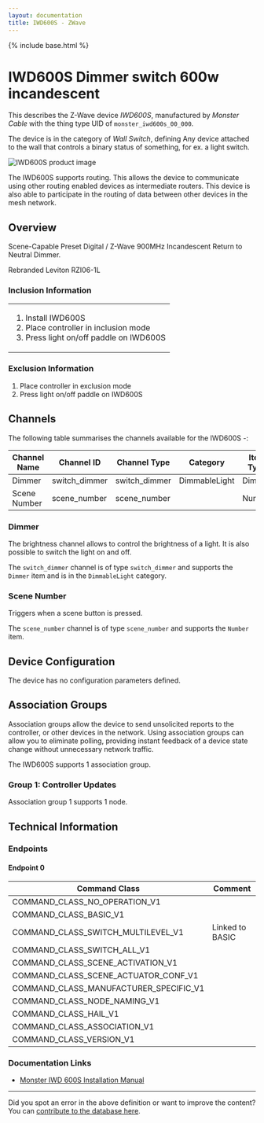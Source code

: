 ```yaml
---
layout: documentation
title: IWD600S - ZWave
---
```


{% include base.html %}

# IWD600S Dimmer switch 600w incandescent
This describes the Z-Wave device *IWD600S*, manufactured by *Monster Cable* with the thing type UID of ```monster_iwd600s_00_000```.

The device is in the category of *Wall Switch*, defining Any device attached to the wall that controls a binary status of something, for ex. a light switch.

![IWD600S product image](https://opensmarthouse.org/zwavedatabase/982/image/)


The IWD600S supports routing. This allows the device to communicate using other routing enabled devices as intermediate routers.  This device is also able to participate in the routing of data between other devices in the mesh network.

## Overview

Scene-Capable Preset Digital / Z-Wave 900MHz Incandescent Return to Neutral Dimmer. 

Rebranded Leviton RZI06-1L

### Inclusion Information

<table>
  <tr>
    <td>
      <ol>
        <li>
          Install IWD600S
        </li>
        <li>
          Place controller in inclusion mode
        </li>
        <li>
          Press light on/off paddle on IWD600S
        </li>
      </ol>
    </td>
  </tr>
</table>

### Exclusion Information

  1. Place controller in exclusion mode
  2. Press light on/off paddle on IWD600S

## Channels

The following table summarises the channels available for the IWD600S -:

| Channel Name | Channel ID | Channel Type | Category | Item Type |
|--------------|------------|--------------|----------|-----------|
| Dimmer | switch_dimmer | switch_dimmer | DimmableLight | Dimmer | 
| Scene Number | scene_number | scene_number |  | Number | 

### Dimmer
The brightness channel allows to control the brightness of a light.
            It is also possible to switch the light on and off.

The ```switch_dimmer``` channel is of type ```switch_dimmer``` and supports the ```Dimmer``` item and is in the ```DimmableLight``` category.

### Scene Number
Triggers when a scene button is pressed.

The ```scene_number``` channel is of type ```scene_number``` and supports the ```Number``` item.



## Device Configuration

The device has no configuration parameters defined.

## Association Groups

Association groups allow the device to send unsolicited reports to the controller, or other devices in the network. Using association groups can allow you to eliminate polling, providing instant feedback of a device state change without unnecessary network traffic.

The IWD600S supports 1 association group.

### Group 1: Controller Updates


Association group 1 supports 1 node.

## Technical Information

### Endpoints

#### Endpoint 0

| Command Class | Comment |
|---------------|---------|
| COMMAND_CLASS_NO_OPERATION_V1| |
| COMMAND_CLASS_BASIC_V1| |
| COMMAND_CLASS_SWITCH_MULTILEVEL_V1| Linked to BASIC|
| COMMAND_CLASS_SWITCH_ALL_V1| |
| COMMAND_CLASS_SCENE_ACTIVATION_V1| |
| COMMAND_CLASS_SCENE_ACTUATOR_CONF_V1| |
| COMMAND_CLASS_MANUFACTURER_SPECIFIC_V1| |
| COMMAND_CLASS_NODE_NAMING_V1| |
| COMMAND_CLASS_HAIL_V1| |
| COMMAND_CLASS_ASSOCIATION_V1| |
| COMMAND_CLASS_VERSION_V1| |

### Documentation Links

* [Monster  IWD 600S Installation Manual](https://opensmarthouse.org/zwavedatabase/982/reference/8500sd-1-.pdf)

---

Did you spot an error in the above definition or want to improve the content?
You can [contribute to the database here](https://opensmarthouse.org/zwavedatabase/982).
